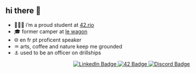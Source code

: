 ## hi there 👋
- 👨🏻‍💻 i’m a proud student at [42.rio](www.42.rio)
- 🎓 former camper at [le wagon](www.lewagon.com)
- 🌐 en fr pt proficent speaker
- ♒️ arts, coffee and nature keep me grounded
- ⚓️ used to be an officer on drillships

<div id="badges" align="right">
  <a href="https://www.linkedin.com/in/bspinheiro/">
    <img src="https://img.shields.io/badge/LinkedIn-blue?style=for-the-badge&logo=linkedin&logoColor=white" alt="LinkedIn Badge"/>
  </a>
  <a href="https://profile.intra.42.fr/users/bda-silv">
    <img src="https://img.shields.io/badge/|rio-gray?style=for-the-badge&logo=42" alt="42 Badge"/>
  </a>
  <a href="https://discord.com/users/870974914990059620">
    <img src="https://img.shields.io/badge/Discord-blue?style=for-the-badge&logo=discord&logoColor=white" alt="Discord Badge"/>
  </a>
</div>


<!--
**bspinheiro/bspinheiro** is a ✨ _special_ ✨ repository because its `README.md` (this file) appears on your GitHub profile.

Here are some ideas to get you started:

- 🔭 I’m currently working on ...
- 🌱 I’m currently learning ...
- 👯 I’m looking to collaborate on ...
- 🤔 I’m looking for help with ...
- 💬 Ask me about ...
- 📫 How to reach me: ...
- 😄 Pronouns: ...
- ⚡ Fun fact: ...
-->
